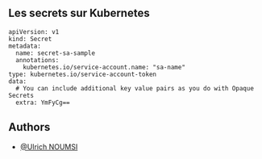 ## Les secrets sur Kubernetes

```
apiVersion: v1
kind: Secret
metadata:
  name: secret-sa-sample
  annotations:
    kubernetes.io/service-account.name: "sa-name"
type: kubernetes.io/service-account-token
data:
  # You can include additional key value pairs as you do with Opaque Secrets
  extra: YmFyCg==
```
## Authors

- [@Ulrich NOUMSI](https://www.linkedin.com/in/ulrich-steve-noumsi/)

